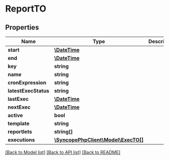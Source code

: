 # ReportTO

## Properties
Name | Type | Description | Notes
------------ | ------------- | ------------- | -------------
**start** | [**\DateTime**](\DateTime.md) |  | [optional] 
**end** | [**\DateTime**](\DateTime.md) |  | [optional] 
**key** | **string** |  | [optional] 
**name** | **string** |  | [optional] 
**cronExpression** | **string** |  | [optional] 
**latestExecStatus** | **string** |  | [optional] 
**lastExec** | [**\DateTime**](\DateTime.md) |  | [optional] 
**nextExec** | [**\DateTime**](\DateTime.md) |  | [optional] 
**active** | **bool** |  | [optional] 
**template** | **string** |  | [optional] 
**reportlets** | **string[]** |  | [optional] 
**executions** | [**\SyncopePhpClient\Model\ExecTO[]**](ExecTO.md) |  | [optional] 

[[Back to Model list]](../README.md#documentation-for-models) [[Back to API list]](../README.md#documentation-for-api-endpoints) [[Back to README]](../README.md)


